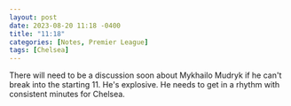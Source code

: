 ```yaml
---
layout: post
date: 2023-08-20 11:18 -0400
title: "11:18"
categories: [Notes, Premier League]
tags: [Chelsea]
---
```


There will need to be a discussion soon about Mykhailo Mudryk if he can't break into the starting 11. He's explosive. He needs to get in a rhythm with consistent minutes for Chelsea.


